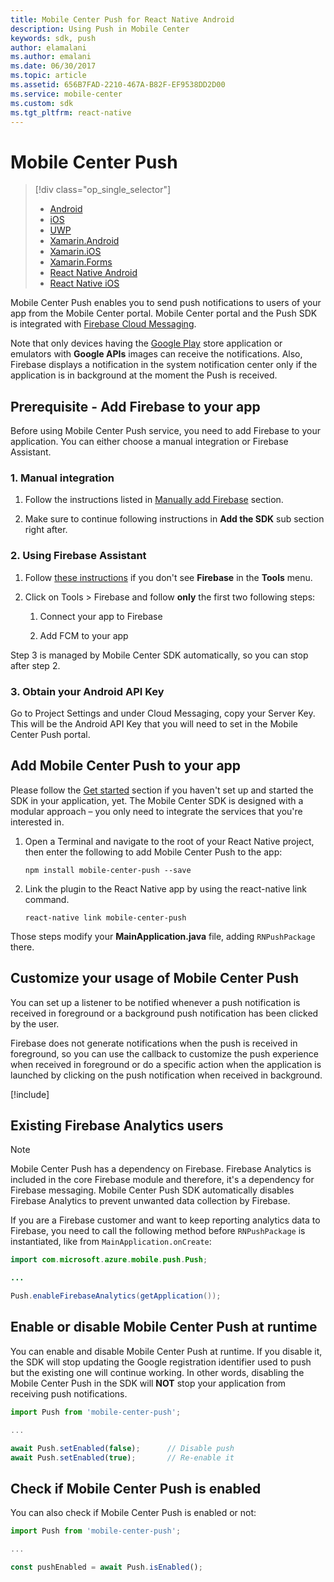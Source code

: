 ```yaml
---
title: Mobile Center Push for React Native Android
description: Using Push in Mobile Center
keywords: sdk, push
author: elamalani
ms.author: emalani
ms.date: 06/30/2017
ms.topic: article
ms.assetid: 656B7FAD-2210-467A-B82F-EF9538DD2D00
ms.service: mobile-center
ms.custom: sdk
ms.tgt_pltfrm: react-native
---
```


# Mobile Center Push

> [!div class="op_single_selector"]
> * [Android](android.md)
> * [iOS](ios.md)
> * [UWP](uwp.md)
> * [Xamarin.Android](xamarin-android.md)
> * [Xamarin.iOS](xamarin-ios.md)
> * [Xamarin.Forms](xamarin-forms.md)
> * [React Native Android](react-native-android.md)
> * [React Native iOS](react-native-ios.md)

Mobile Center Push enables you to send push notifications to users of your app from the Mobile Center portal. Mobile Center portal and the Push SDK is integrated with [Firebase Cloud Messaging](https://firebase.google.com/docs/cloud-messaging/).

Note that only devices having the [Google Play](https://play.google.com) store application or emulators with **Google APIs** images can receive the notifications. Also, Firebase displays a notification in the system notification center only if the application is in background at the moment the Push is received.

## Prerequisite - Add Firebase to your app

Before using Mobile Center Push service, you need to add Firebase to your application. You can either choose a manual integration or Firebase Assistant.

### 1. Manual integration

1. Follow the instructions listed in [Manually add Firebase](https://firebase.google.com/docs/android/setup#manually_add_firebase) section.

2. Make sure to continue following instructions in **Add the SDK** sub section right after.

### 2. Using Firebase Assistant

1. Follow [these instructions](https://developer.android.com/studio/write/firebase.html) if you don't see **Firebase** in the **Tools** menu.

2. Click on Tools > Firebase and follow **only** the first two following steps:

    1. Connect your app to Firebase

    2. Add FCM to your app

Step 3 is managed by Mobile Center SDK automatically, so you can stop after step 2.

### 3. Obtain your Android API Key
Go to Project Settings and under Cloud Messaging, copy your Server Key. This will be the Android API Key that you will need to set in the Mobile Center Push portal.

## Add Mobile Center Push to your app

Please follow the [Get started](~/sdk/getting-started/react-native.md) section if you haven't set up and started the SDK in your application, yet.
The Mobile Center SDK is designed with a modular approach – you only need to integrate the services that you're interested in.

1. Open a Terminal and navigate to the root of your React Native project, then enter the following to add Mobile Center Push to the app:

    ```
    npm install mobile-center-push --save
    ```

2. Link the plugin to the React Native app by using the react-native link command.

    ```
    react-native link mobile-center-push
    ```

Those steps modify your **MainApplication.java** file, adding `RNPushPackage` there.

## Customize your usage of Mobile Center Push 

You can set up a listener to be notified whenever a push notification is received in foreground or a background push notification has been clicked by the user.

Firebase does not generate notifications when the push is received in foreground, so you can use the callback to customize the push experience when received in foreground or do a specific action when the application is launched by clicking on the push notification when received in background.

[!include[](react-native-listener.md)]

## Existing Firebase Analytics users

>[!NOTE]
>Mobile Center Push has a dependency on Firebase. Firebase Analytics is included in the core Firebase module and therefore, it's a dependency for Firebase messaging. Mobile Center Push SDK automatically disables Firebase Analytics to prevent unwanted data collection by Firebase.

If you are a Firebase customer and want to keep reporting analytics data to Firebase, you need to call the following method before `RNPushPackage` is instantiated, like from `MainApplication.onCreate`:

```java
import com.microsoft.azure.mobile.push.Push;

...

Push.enableFirebaseAnalytics(getApplication());
```

## Enable or disable Mobile Center Push at runtime

You can enable and disable Mobile Center Push at runtime. If you disable it, the SDK will stop updating the Google registration identifier used to push but the existing one will continue working. In other words, disabling the Mobile Center Push in the SDK will **NOT** stop your application from receiving push notifications.


```javascript
import Push from 'mobile-center-push';

...

await Push.setEnabled(false);      // Disable push
await Push.setEnabled(true);       // Re-enable it
```

## Check if Mobile Center Push is enabled

You can also check if Mobile Center Push is enabled or not:

```javascript
import Push from 'mobile-center-push';

...

const pushEnabled = await Push.isEnabled();
```
